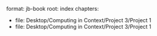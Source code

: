 format: jb-book
root: index
chapters:
- file: Desktop/Computing in Context/Project 3/Project 1
- file: Desktop/Computing in Context/Project 3/Project 1
